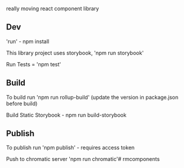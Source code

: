 really moving react component library

## Dev
'run' - npm install

This library project uses storybook, 'npm run storybook'

Run Tests = 'npm test'

## Build

To build run 'npm run rollup-build' (update the version in package.json before build)

Build Static Storybook - npm run build-storybook

## Publish

To publish run 'npm publish' - requires access token

Push to chromatic server 'npm run chromatic'#   r m c o m p o n e n t s  
 